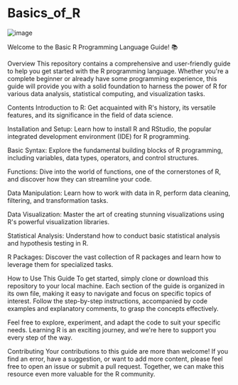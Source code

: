 
# Basics_of_R
![image](https://github.com/Gauravsingh-work/Basics_of_R/assets/101575355/673cca79-027f-49df-ac07-b6912e907a24)

Welcome to the Basic R Programming Language Guide! 📚

Overview
This repository contains a comprehensive and user-friendly guide to help you get started with the R programming language. Whether you're a complete beginner or already have some programming experience, this guide will provide you with a solid foundation to harness the power of R for various data analysis, statistical computing, and visualization tasks.

Contents
Introduction to R: Get acquainted with R's history, its versatile features, and its significance in the field of data science.

Installation and Setup: Learn how to install R and RStudio, the popular integrated development environment (IDE) for R programming.

Basic Syntax: Explore the fundamental building blocks of R programming, including variables, data types, operators, and control structures.

Functions: Dive into the world of functions, one of the cornerstones of R, and discover how they can streamline your code.

Data Manipulation: Learn how to work with data in R, perform data cleaning, filtering, and transformation tasks.

Data Visualization: Master the art of creating stunning visualizations using R's powerful visualization libraries.

Statistical Analysis: Understand how to conduct basic statistical analysis and hypothesis testing in R.

R Packages: Discover the vast collection of R packages and learn how to leverage them for specialized tasks.

How to Use This Guide
To get started, simply clone or download this repository to your local machine. Each section of the guide is organized in its own file, making it easy to navigate and focus on specific topics of interest. Follow the step-by-step instructions, accompanied by code examples and explanatory comments, to grasp the concepts effectively.

Feel free to explore, experiment, and adapt the code to suit your specific needs. Learning R is an exciting journey, and we're here to support you every step of the way.

Contributing
Your contributions to this guide are more than welcome! If you find an error, have a suggestion, or want to add more content, please feel free to open an issue or submit a pull request. Together, we can make this resource even more valuable for the R community.
